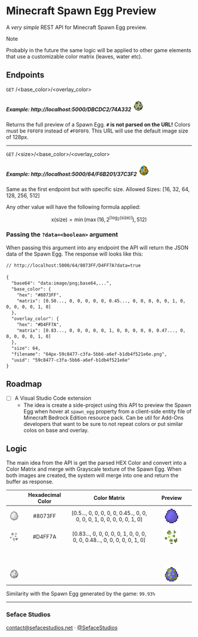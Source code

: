 # Minecraft Spawn Egg Preview
A *very simple* REST API for Minecraft Spawn Egg preview.

> [!NOTE]
> Probably in the future the same logic will be applied to other game elements that use a customizable color matrix (leaves, water etc).

## Endpoints

`GET` /\<base_color>/\<overlay_color>
##### Example: http://localhost:5000/DBCDC2/74A332 ![Result DBCDC2/74A332](.github/assets/32px-12335504-b338-57be-9cbf-935fc3e88a5b.png)

Returns the full preview of a Spawn Egg. **`#` is not parsed on the URL!** Colors must be `F0F0F0` instead of `#F0F0F0`. This URL will use the default image size of 128px.

---

`GET` /\<size>/\<base_color>/\<overlay_color>
##### Example: http://localhost:5000/64/F6B201/37C3F2 ![Result F6B201/37C3F2](.github/assets/32px-4c415622-4937-5da0-88ec-65b0af8e780b.png)

Same as the first endpoint but with specific size. Allowed Sizes: [16, 32, 64, 128, 256, 512]

Any other value will have the following formula applied:

$$
\text{x}(\text{size}) = \min\left(\max\left(16, 2^{\lceil \log_2(\text{size}) \rceil}\right), 512\right)
$$

### Passing the `?data=<boolean>` argument
When passing this argument into any endpoint the API will return the JSON data of the Spawn Egg. The response will looks like this:

```jsonc
// http://localhost:5000/64/8073FF/D4FF7A?data=true

{
  "base64": "data:image/png;base64,...",
  "base_color": {
    "hex": "#8073FF",
    "matrix": [0.50..., 0, 0, 0, 0, 0, 0.45..., 0, 0, 0, 0, 0, 1, 0, 0, 0, 0, 0, 1, 0]
  },
  "overlay_color": {
    "hex": "#D4FF7A",
    "matrix": [0.83..., 0, 0, 0, 0, 0, 1, 0, 0, 0, 0, 0, 0.47..., 0, 0, 0, 0, 0, 1, 0]
  },
  "size": 64,
  "filename": "64px-59c8477-c3fa-5bb6-a6ef-b1db4f521e6e.png",
  "uuid": "59c8477-c3fa-5bb6-a6ef-b1db4f521e6e"
}
```

## Roadmap

- [ ] A Visual Studio Code extension
  - The idea is create a side-project using this API to preview the Spawn Egg when hover at `spawn_egg` property from a client-side entity file of Minecraft Bedrock Edition resource pack. Can be util for Add-Ons developers that want to be sure to not repeat colors or put similar colos on base and overlay.

## Logic
The main idea from the API is get the parsed HEX Color and convert into a Color Matrix and merge with Grayscale texture of the Spawn Egg. When both images are created, the system will merge into one and return the buffer as response.

|   | Hexadecimal Color | Color Matrix | Preview |
|:-:|:-------------------:|:--------------:|:---------:|
|![Spawn Egg Base](.github/assets/spawn_egg_base.png)| #8073FF | [0.5..., 0, 0, 0, 0, 0, 0.45.., 0, 0, 0, 0, 0, 1, 0, 0, 0, 0, 0, 1, 0] |![Spawn Egg Base Preview](.github/assets/spawn_egg_base_example.png)|
|![Spawn Egg Overlay](.github/assets/spawn_egg_overlay.png)| #D4FF7A | [0.83..., 0, 0, 0, 0, 0, 1, 0, 0, 0, 0, 0, 0.48..., 0, 0, 0, 0, 0, 1, 0] |![Spawn Egg Base Preview](.github/assets/spawn_egg_overlay_example.png)|
|ㅤㅤㅤ|ㅤㅤㅤ|ㅤㅤㅤ|ㅤㅤㅤㅤㅤㅤㅤㅤㅤㅤㅤ|
|![Spawn Egg](.github/assets/spawn_egg.png)|                   |              |![Spawn Egg Preview](.github/assets/spawn_egg_example.png)|

Similarity with the Spawn Egg generated by the game: `99.93%`

---
<div>
  <h3>Seface Studios</h3>
  <p><a href="mailto:contact@sefacestudios.net">contact@sefacestudios.net</a> · <a title="X/Twitter" href="https://x.com/SefaceStudios">@SefaceStudios</a></p>
</div>
